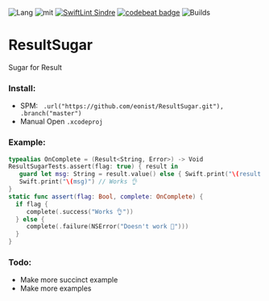 ![Lang](https://img.shields.io/badge/Language-Swift-orange.svg)
![mit](https://img.shields.io/badge/License-MIT-brightgreen.svg)
[![SwiftLint Sindre](https://img.shields.io/badge/SwiftLint-Sindre-hotpink.svg)](https://github.com/sindresorhus/swiftlint-sindre)
[![codebeat badge](https://codebeat.co/badges/cb649e6d-a601-47c5-b2c4-179158d5f431)](https://codebeat.co/projects/github-com-eonist-resultsugar-master)
![Builds](https://github.com/eonist/ResultSugar/workflows/Builds/badge.svg)

# ResultSugar
Sugar for Result

### Install:
- SPM: ` .url("https://github.com/eonist/ResultSugar.git"), .branch("master")`
- Manual Open `.xcodeproj`

### Example:
```swift
typealias OnComplete = (Result<String, Error>) -> Void
ResultSugarTests.assert(flag: true) { result in
   guard let msg: String = result.value() else { Swift.print("\(result.errorStr)"); return }
   Swift.print("\(msg)") // Works 👌
}
static func assert(flag: Bool, complete: OnComplete) {
  if flag {
     complete(.success("Works 👌"))
  } else {
     complete(.failure(NSError("Doesn't work 🚫")))
  }
}
```

### Todo:
- Make more succinct example
- Make more examples
